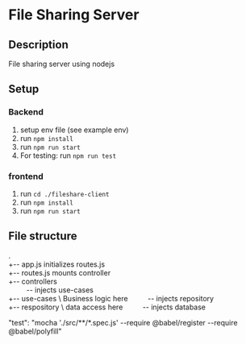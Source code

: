 # File Sharing Server

## Description
File sharing server using nodejs

## Setup
### Backend
1. setup env file (see example env)
1. run `npm install`
1. run `npm run start`
1. For testing: run `npm run test`

### frontend
1. run `cd ./fileshare-client`
1. run `npm install`
1. run `npm run start`

## File structure
. \
+-- app.js initializes routes.js \
+-- routes.js mounts controller \
+-- controllers \
&nbsp;&nbsp;&nbsp;&nbsp;&nbsp;&nbsp;&nbsp;&nbsp;&nbsp;-- injects use-cases \
+-- use-cases \ Business logic here
&nbsp;&nbsp;&nbsp;&nbsp;&nbsp;&nbsp;&nbsp;&nbsp;&nbsp;-- injects repository \
+-- respository \ data access here
&nbsp;&nbsp;&nbsp;&nbsp;&nbsp;&nbsp;&nbsp;&nbsp;&nbsp;-- injects database

"test": "mocha './src/**/*.spec.js' --require @babel/register --require @babel/polyfill"